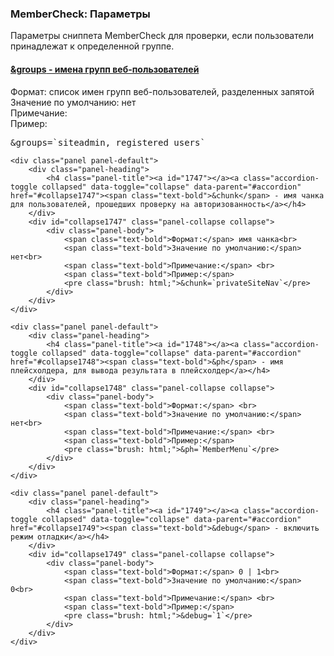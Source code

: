 
<meta http-equiv="Content-Type" content="text/html; charset=utf-8">
<h3>MemberCheck: Параметры </h3> 
Параметры сниппета MemberCheck для проверки, если пользователи принадлежат к определенной группе.	
<br>
<div class="panel-group accordion">
	<div class="panel panel-default">
		<div class="panel-heading">
			<h4 class="panel-title"><a id="1746"></a><a class="accordion-toggle collapsed" data-toggle="collapse" data-parent="#accordion" href="#collapse1746"><span class="text-bold">&groups</span> - имена групп веб-пользователей</a></h4>
		</div>
		<div id="collapse1746" class="panel-collapse collapse">
			<div class="panel-body">
				<span class="text-bold">Формат:</span> список имен групп веб-пользователей, разделенных запятой<br>
				<span class="text-bold">Значение по умолчанию:</span> нет<br>
				<span class="text-bold">Примечание:</span> <br>
				<span class="text-bold">Пример:</span>
				<pre class="brush: html;">&groups=`siteadmin, registered users`</pre>
			</div>
		</div>
	</div>
	
	<div class="panel panel-default">
		<div class="panel-heading">
			<h4 class="panel-title"><a id="1747"></a><a class="accordion-toggle collapsed" data-toggle="collapse" data-parent="#accordion" href="#collapse1747"><span class="text-bold">&chunk</span> - имя чанка для пользователей, прошедших проверку на авторизованность</a></h4>
		</div>
		<div id="collapse1747" class="panel-collapse collapse">
			<div class="panel-body">
				<span class="text-bold">Формат:</span> имя чанка<br>
				<span class="text-bold">Значение по умолчанию:</span> нет<br>
				<span class="text-bold">Примечание:</span> <br>
				<span class="text-bold">Пример:</span>
				<pre class="brush: html;">&chunk=`privateSiteNav`</pre>
			</div>
		</div>
	</div>
	
	<div class="panel panel-default">
		<div class="panel-heading">
			<h4 class="panel-title"><a id="1748"></a><a class="accordion-toggle collapsed" data-toggle="collapse" data-parent="#accordion" href="#collapse1748"><span class="text-bold">&ph</span> - имя плейсхолдера, для вывода результата в плейсхолдер</a></h4>
		</div>
		<div id="collapse1748" class="panel-collapse collapse">
			<div class="panel-body">
				<span class="text-bold">Формат:</span> <br>
				<span class="text-bold">Значение по умолчанию:</span> нет<br>
				<span class="text-bold">Примечание:</span> <br>
				<span class="text-bold">Пример:</span>
				<pre class="brush: html;">&ph=`MemberMenu`</pre>
			</div>
		</div>
	</div>
	
	<div class="panel panel-default">
		<div class="panel-heading">
			<h4 class="panel-title"><a id="1749"></a><a class="accordion-toggle collapsed" data-toggle="collapse" data-parent="#accordion" href="#collapse1749"><span class="text-bold">&debug</span> - включить режим отладки</a></h4>
		</div>
		<div id="collapse1749" class="panel-collapse collapse">
			<div class="panel-body">
				<span class="text-bold">Формат:</span> 0 | 1<br>
				<span class="text-bold">Значение по умолчанию:</span> 0<br>
				<span class="text-bold">Примечание:</span> <br>
				<span class="text-bold">Пример:</span>
				<pre class="brush: html;">&debug=`1`</pre>
			</div>
		</div>
	</div>
</div>